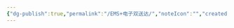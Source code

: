 ```yaml
---
{"dg-publish":true,"permalink":"/EMS+电子双送达/","noteIcon":"","created":"2025-03-11T17:12:46.860+08:00"}
---
```



